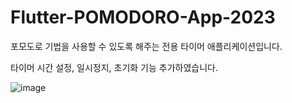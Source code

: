 # Flutter-POMODORO-App-2023

포모도로 기법을 사용할 수 있도록 해주는 전용 타이머 애플리케이션입니다.

타이머 시간 설정, 일시정지, 초기화 기능 추가하였습니다.

![image](https://github.com/snowooden/Flutter-POMODORO-App-2023/assets/81368819/4a344e9c-1de4-4e96-a89e-7b8a52e961a8)
